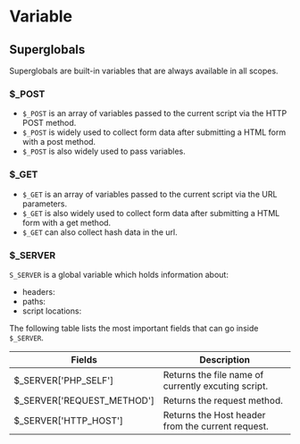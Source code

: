 # Variable

## Superglobals

Superglobals are built-in variables that are always available in all scopes.

### $_POST

- `$_POST` is an array of variables passed to the current script via the HTTP POST method.
- `$_POST` is widely used to collect form data after submitting a HTML form with a post method.
- `$_POST` is also widely used to pass variables.

### $_GET

- `$_GET` is an array of variables passed to the current script via the URL parameters.
- `$_GET` is also widely used to collect form data after submitting a HTML form with a get method.
- `$_GET` can also collect hash data in the url.

### $_SERVER

`S_SERVER` is a global variable which holds information about:

- headers:
- paths:
- script locations:

The following table lists the most important fields that can go inside `$_SERVER`.

|Fields|Description|
|-|-|
|$_SERVER['PHP_SELF']| Returns the file name of currently excuting script.|
|$_SERVER['REQUEST_METHOD']| Returns the request method.|
|$_SERVER['HTTP_HOST']| Returns the Host header from the current request.|